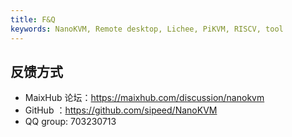 ```yaml
---
title: F&Q
keywords: NanoKVM, Remote desktop, Lichee, PiKVM, RISCV, tool
---
```

## 反馈方式
* MaixHub 论坛：https://maixhub.com/discussion/nanokvm
* GitHub ：https://github.com/sipeed/NanoKVM
* QQ group: 703230713